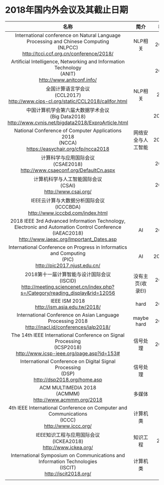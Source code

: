 # 2018年国内外会议及其截止日期

  |名称|简介|截止日期|开会时间|
  |:-----:|:-----:|:-----:|:-----:|
  |International conference on Natural Language <br>Processing and Chinese Computing <br>(NLPCC)<br>http://tcci.ccf.org.cn/conference/2018/|NLP相关|2018/4/21|2018/8|
  |Artificial Intelligence, Networking and Information Technology<br>(ANIT)<br>http://www.anitconf.info/||2018/5/25|2018/11/10|
  |全国计算语言学会议<br>(CCL2017)<br>http://www.cips-cl.org/static/CCL2018/callfor.html|NLP相关| 2018/6/1|2018/10|
  |中国计算机学会第六届大数据学术会议<br>(Big Data2018)<br>http://www.cvnis.net/bigdata2018/ExproArticle.html||2018/05/21|2018/10|
  |National Conference of Computer Applications 2018<br>(NCCA)<br>https://easychair.org/cfp/ncca2018| 网络安全与人工智能|2018/06/30|2018/9|
  |计算科学与应用国际会议<br>(CSAE2018)<br>http://www.csaeconf.org/DefaultCn.aspx| |2018/8/20|2018/10/22|
  |计算机科学与人工智能国际会议<br>(CSAI)<br>http://www.csai.org/| |2018/7/20|2018/12/8|
  |IEEE云计算与大数据分析国际会议<br>(ICCCBDA)<br>http://www.icccbd.com/index.html||2018/2|2018/4|
  |2018 IEEE 3rd Advanced Information Technology, Electronic and Automation Control Conference<br>(IAEAC2018)<br>http://www.iaeac.org/Important_Dates.asp|AI|2018/5/20|2018/10|
  |International Conference on Progress in Informatics and Computing<br>(PIC)<br>http://pic2017.njust.edu.cn/|AI|2017/10/15|2017/12|
  |2018第十一届计算智能与设计国际会议<br>(ISCID)<br>http://meeting.sciencenet.cn/index.php?s=/Category/reading_display&rid=12056|没有主页(收录EI)|2018年6月或者7月|2018/12|
  |IEEE ISM 2018<br>http://ism.asia.edu.tw/2018/| hard |2018/7/20|2018/12|
  |International Conference on Asian Language Processing 2018<br>http://inacl.id/conferences/ialp2018/| maybe hard | 2018/7/20|2018/11|
  |The 14th IEEE International Conference on Signal Processing<br>(ICSP2018)<br>http://www.icsp-ieee.org/page.asp?id=153#|信号处理|2018/5/20|2018/8|
|International Conference on Digital Signal Processing<br>(DSP)<br>http://dsp2018.org/home.asp|信号处理|2018/4|2018/11|
|ACM MULTIMEDIA 2018<br>(ACMMM)<br>http://www.acmmm.org/2018|多媒体|2018/4|2018/10|
|4th IEEE International Conference on Computer and Communications<br>(ICCC)<br>http://www.iccc.org/|计算机类|2018/8|2018/12|
|IEEE知识工程与应用国际会议<br>(ICKEA2018)<br>http://www.ickea.org/|知识工程|2018/5/5|2018/6|
|International Symposium on Communications and Information Technologies<br>(ISCIT)<br>http://iscit2018.org/|计算机类|2018/5|2018/9|
||
